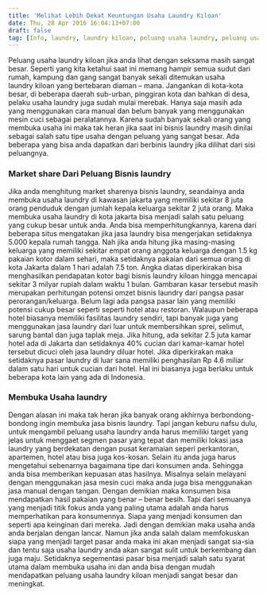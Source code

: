 ```yaml
---
title: 'Melihat Lebih Dekat Keuntungan Usaha Laundry Kiloan'
date: Thu, 28 Apr 2016 16:04:13+07:00
draft: false
tag: [Info, laundry, laundry kiloan, peluang usaha laundry, peluang usaha laundry kiloan, usaha laundry]
---
```


Peluang usaha laundry kiloan jika anda lihat dengan seksama masih sangat besar. Seperti yang kita ketahui saat ini memang hampir semua sudut dari rumah, kampung dan gang sangat banyak sekali ditemukan usaha laundry kiloan yang bertebaran diaman – mana. Jangankan di kota-kota besar, di beberapa daerah sub-urban, pinggiran kota dan bahkan di desa, pelaku usaha laundry juga sudah mulai merebak. Hanya saja masih ada yang menggunakan cara manual dan belum banyak yang menggunakan mesin cuci sebagai peralatannya. Karena sudah banyak sekali orang yang membuka usaha ini maka tak heran jika saat ini bisnis laundry masih dinilai sebagai salah satu tipe usaha dengan peluang yang sangat besar. Ada beberapa yang bisa anda dapatkan dari berbinis laundry jika dilihat dari sisi peluangnya.

### Market share Dari Peluang Bisnis laundry

Jika anda menghitung market sharenya bisnis laundry, seandainya anda membuka usaha laundry di kawasan jakarta yang memiliki sekitar 8 juta orang penduduk dengan jumlah kepala keluarga sekitar 2 juta orang. Maka membuka usaha laundry di kota jakarta bisa menjadi salah satu peluang yang cukup besar untuk anda. Anda bisa memperhitungkannya, karena dari beberapa situs mengatakan jika jasa laundry bisa mengerjakan setidaknya 5.000 kepala rumah tangga. Nah jika anda hitung jika masing-masing keluarga yang memiliki sekitar empat orang anggota keluarga dengan 1.5 kg pakaian kotor dalam sehari, maka setidaknya pakaian dari semua orang di kota Jakarta dalam 1 hari adalah 7.5 ton. Angka diatas diperkirakan bisa menghasilkan pendapatan kotor bagi bisnis laundry kiloan hingga mencapai sekitar 3 milyar rupiah dalam waktu 1 bulan. Gambaran kasar tersebut masih merupakan perhitungan potensi omzet bisnis laundry dari pangsa pasar perorangan/keluarga. Belum lagi ada pangsa pasar lain yang memiliki potensi cukup besar seperti seperti hotel atau restoran. Walaupun beberapa hotel biasanya memiliki fasilitas laundry sendiri, tapi banyak juga yang menggunakan jasa laundry dari luar untuk membersihkan sprei, selimut, sarung bantal dan juga taplak meja. Jika hitung, ada sekitar 2.5 juta kamar hotel ada di Jakarta dan setidaknya 40% cucian dari kamar-kamar hotel tersebut dicuci oleh jasa laundry diluar hotel. Jika diperkirakan maka setidaknya pasar laundry di luar sana memiliki penghasilan Rp 4.6 miliar dalam satu hari untuk cucian dari hotel. Hal ini biasanya juga berlaku untuk beberapa kota lain yang ada di Indonesia.

### Membuka Usaha laundry

Dengan alasan ini maka tak heran jika banyak orang akhirnya berbondong-bondong ingin membuka jasa bisnis laundry. Tapi jangan keburu nafsu dulu, untuk mengambil peluang usaha laundry anda harus memiliki target yang jelas untuk menggaet segmen pasar yang tepat dan memiliki lokasi jasa laundry yang berdekatan dengan pusat keramaian seperi perkantoran, apartemen, hotel atau bisa juga kos-kosan. Selain itu anda juga harus mengetahui sebenarnya bagaimana tipe dari konsumen anda. Sehingga anda bisa memberikan kepuasan atas hasilnya. Misalnya selain melayani dengan menggunakan jasa mesin cuci maka anda juga bisa menggunakan jasa manual dengan tangan. Dengan demikian maka konsumen bisa mendapatkan hasil pakaian yang benar – benar besih. Tapi dari semuanya yang menjadi titik fokus anda yang paling utama adalah anda harus memperhatikan para konsumennya. Siapa yang menjadi konsumen dan seperti apa keinginan dari mereka. Jadi dengan demikian maka usaha anda anda berjalan dengan lancar. Namun jika anda salah dalam memfokuskan siapa yang menjadi target pasar anda maka ini akan menjadi sangat sia-sia dan tentu saja usaha laundry anda akan sangat sulit untuk berkembang dan juga maju. Setidaknya segementasi pasar bisa menjadi salah satu syarat utama dalam membuka usaha ini dan anda bisa dengan mudah mendapatkan peluang usaha laundry kiloan menjadi sangat besar dan meningkat.